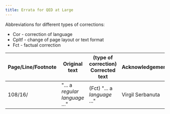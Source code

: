 ```yaml
---
title: Errata for QED at Large
---
```


Abbreviations for different types of corrections:

- Cor - correction of language
- Cpltf - change of page layout or text format
- Fct - factual correction

| Page/Line/Footnote        | Original text           | (type of correction) Corrected text | Acknowledgement |
| ------------------------- | ----------------------- | ----------------------------------- | --------------- |
| 108/16/                   | "... a _regular language_ ..." | (Fct) "... a _language_ ..." | Virgil Serbanuta |

